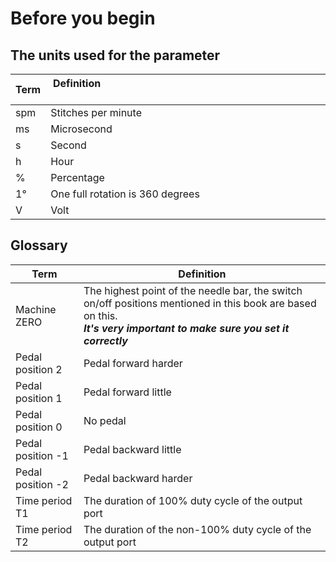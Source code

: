# Before you begin

## The units used for the parameter

| Term | Definition &nbsp; &nbsp; &nbsp; &nbsp; &nbsp; &nbsp; &nbsp; &nbsp; &nbsp; &nbsp; &nbsp; &nbsp; &nbsp; &nbsp; &nbsp;&nbsp; &nbsp; &nbsp; &nbsp; &nbsp; &nbsp;&nbsp; &nbsp; &nbsp; &nbsp; &nbsp; &nbsp; &nbsp; &nbsp; &nbsp; &nbsp; &nbsp; &nbsp; &nbsp; &nbsp; &nbsp;&nbsp; &nbsp; &nbsp; &nbsp; &nbsp; &nbsp; &nbsp; &nbsp; &nbsp; &nbsp; &nbsp; &nbsp; &nbsp; &nbsp; &nbsp; &nbsp; &nbsp; &nbsp; &nbsp; &nbsp; &nbsp;&nbsp; &nbsp; &nbsp; &nbsp; &nbsp; &nbsp; &nbsp; &nbsp; &nbsp; &nbsp; |
| --- | --- |
| spm | Stitches per minute |
| ms | Microsecond |
| s | Second |
| h | Hour |
| % | Percentage |
| 1° | One full rotation is 360 degrees |
| V | Volt |

## Glossary

| Term | Definition |
| --- | --- |
| Machine ZERO | The highest point of the needle bar, the switch on/off positions mentioned in this book are based on this.<br> **_It's very important to make sure you set it correctly_** |
| Pedal position 2 | Pedal forward harder |
| Pedal position 1 | Pedal forward little |
| Pedal position 0 | No pedal |
| Pedal position -1 | Pedal backward little |
| Pedal position -2 | Pedal backward harder |
| Time period T1 | The duration of 100% duty cycle of the output port |
| Time period T2 | The duration of the non-100% duty cycle of the output port |

##
